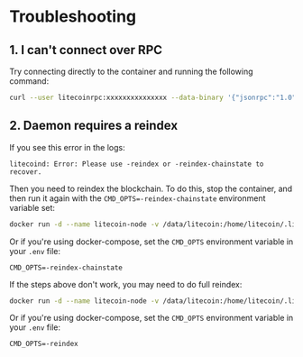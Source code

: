 # Troubleshooting

## 1. I can't connect over RPC

Try connecting directly to the container and running the following command:

```bash
curl --user litecoinrpc:xxxxxxxxxxxxxxx --data-binary '{"jsonrpc":"1.0","id":"curltext","method":"getinfo","params":[]}' -H 'content-type:text/plain;' http://127.0.0.1:9332
```

## 2. Daemon requires a reindex

If you see this error in the logs:

```
litecoind: Error: Please use -reindex or -reindex-chainstate to recover.
```

Then you need to reindex the blockchain. To do this, stop the container, and then run it again with the `CMD_OPTS=-reindex-chainstate` environment variable set:

```bash
docker run -d --name litecoin-node -v /data/litecoin:/home/litecoin/.litecoin -p 9332:9332 -p 9333:9333 --restart always -e "CMD_OPTS=-reindex-chainstate" ghcr.io/xorde-labs/docker-litecoin-node:latest
```

Or if you're using docker-compose, set the `CMD_OPTS` environment variable in your `.env` file:

```dotenv
CMD_OPTS=-reindex-chainstate
```

If the steps above don't work, you may need to do full reindex:

```bash
docker run -d --name litecoin-node -v /data/litecoin:/home/litecoin/.litecoin -p 9332:9332 -p 9333:9333 --restart always -e "CMD_OPTS=-reindex" ghcr.io/xorde-labs/docker-litecoin-node:latest
```

Or if you're using docker-compose, set the `CMD_OPTS` environment variable in your `.env` file:

```dotenv
CMD_OPTS=-reindex
```